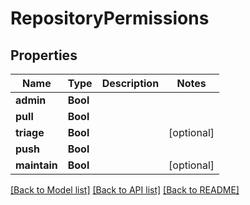 # RepositoryPermissions

## Properties
Name | Type | Description | Notes
------------ | ------------- | ------------- | -------------
**admin** | **Bool** |  | 
**pull** | **Bool** |  | 
**triage** | **Bool** |  | [optional] 
**push** | **Bool** |  | 
**maintain** | **Bool** |  | [optional] 

[[Back to Model list]](../README.md#documentation-for-models) [[Back to API list]](../README.md#documentation-for-api-endpoints) [[Back to README]](../README.md)


